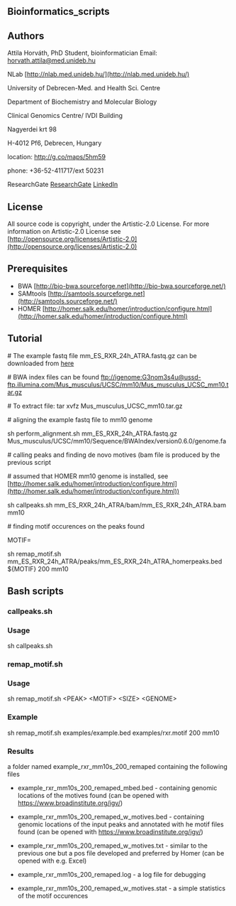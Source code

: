 ## Bioinformatics_scripts ##


## Authors ##

Attila Horváth, PhD Student, bioinformatician
Email: horvath.attila@med.unideb.hu

NLab [http://nlab.med.unideb.hu/](http://nlab.med.unideb.hu/)

University of Debrecen-Med. and Health Sci. Centre

Department of Biochemistry and Molecular Biology

Clinical Genomics Centre/ IVDI Building

Nagyerdei krt 98

H-4012 Pf6, Debrecen, Hungary

location: http://g.co/maps/5hm59

phone: +36-52-411717/ext 50231

ResearchGate
[ResearchGate](https://www.researchgate.net/profile/Attila_Horvath9)
[LinkedIn](https://www.linkedin.com/hp/?dnr=oVL_xVLIOvvZ7IVooNyotA0wOPufXI8UAya1)

## License ##

All source code is copyright, under the Artistic-2.0 License.
For more information on Artistic-2.0 License see [http://opensource.org/licenses/Artistic-2.0](http://opensource.org/licenses/Artistic-2.0)

## Prerequisites ##
+ BWA [http://bio-bwa.sourceforge.net](http://bio-bwa.sourceforge.net/)
+ SAMtools [http://samtools.sourceforge.net](http://samtools.sourceforge.net/)
+ HOMER [http://homer.salk.edu/homer/introduction/configure.html](http://homer.salk.edu/homer/introduction/configure.html)

## Tutorial ##

\# The example fastq file mm_ES_RXR_24h_ATRA.fastq.gz can be downloaded from [here](ftp://bioinformatics_scripts:z072yyq@ngsdebftp.med.unideb.hu)

\# BWA index files can be found [ftp://igenome:G3nom3s4u@ussd-ftp.illumina.com/Mus_musculus/UCSC/mm10/Mus_musculus_UCSC_mm10.tar.gz](here)

\# To extract file: tar xvfz Mus_musculus_UCSC_mm10.tar.gz

\# aligning the example fastq file to mm10 genome

sh perform_alignment.sh mm_ES_RXR_24h_ATRA.fastq.gz Mus_musculus/UCSC/mm10/Sequence/BWAIndex/version0.6.0/genome.fa

\# calling peaks and finding de novo motives (bam file is produced by the previous script

\# assumed that HOMER mm10 genome is installed, see [http://homer.salk.edu/homer/introduction/configure.html](http://homer.salk.edu/homer/introduction/configure.html))

sh callpeaks.sh mm_ES_RXR_24h_ATRA/bam/mm_ES_RXR_24h_ATRA.bam mm10

\# finding motif occurences on the peaks found

MOTIF=

sh remap_motif.sh mm_ES_RXR_24h_ATRA/peaks/mm_ES_RXR_24h_ATRA_homerpeaks.bed ${MOTIF} 200 mm10

## Bash scripts ##

### callpeaks.sh ###

### Usage ###

sh callpeaks.sh <BAMFILE> <GENOME>

### remap_motif.sh ###

### Usage ###

sh remap_motif.sh \<PEAK\> \<MOTIF\> \<SIZE\> \<GENOME\>

### Example ###

sh remap_motif.sh examples/example.bed examples/rxr.motif 200 mm10

### Results ###

a folder named example_rxr_mm10s_200_remaped containing the following files

+ example_rxr_mm10s_200_remaped_mbed.bed  - containing genomic locations of the motives found (can be opened with https://www.broadinstitute.org/igv/)

+ example_rxr_mm10s_200_remaped_w_motives.bed  - containing genomic locations of the input peaks and annotated with he motif files found (can be opened with https://www.broadinstitute.org/igv/)

+ example_rxr_mm10s_200_remaped_w_motives.txt  - similar to the previous one but a pos file developed and preferred by Homer (can be opened with e.g. Excel) 

+ example_rxr_mm10s_200_remaped.log  - a log file for debugging

+ example_rxr_mm10s_200_remaped_w_motives.stat - a simple statistics of the motif occurences

